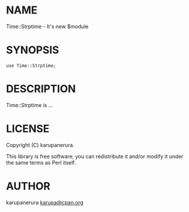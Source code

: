 # NAME

Time::Strptime - It's new $module

# SYNOPSIS

    use Time::Strptime;

# DESCRIPTION

Time::Strptime is ...

# LICENSE

Copyright (C) karupanerura.

This library is free software; you can redistribute it and/or modify
it under the same terms as Perl itself.

# AUTHOR

karupanerura <karupa@cpan.org>
